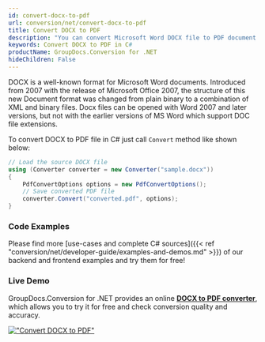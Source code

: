 ```yaml
---
id: convert-docx-to-pdf
url: conversion/net/convert-docx-to-pdf
title: Convert DOCX to PDF
description: "You can convert Microsoft Word DOCX file to PDF document in C# language. Just check our guide and use GroupDocs.Conversion for .NET to convert DOCX to PDF in a quick and intuitive way."
keywords: Convert DOCX to PDF in C#
productName: GroupDocs.Conversion for .NET
hideChildren: False
---
```


DOCX is a well-known format for Microsoft Word documents. Introduced from 2007 with the release of Microsoft Office 2007, the structure of this new Document format was changed from plain binary to a combination of XML and binary files. Docx files can be opened with Word 2007 and later versions, but not with the earlier versions of MS Word which support DOC file extensions.

To convert DOCX to PDF file in C# just call `Convert` method like shown below:

```csharp
// Load the source DOCX file
using (Converter converter = new Converter("sample.docx"))
{
    PdfConvertOptions options = new PdfConvertOptions();
    // Save converted PDF file
    converter.Convert("converted.pdf", options);
}
```

### Code Examples

Please find more [use-cases and complete C# sources]({{< ref "conversion/net/developer-guide/examples-and-demos.md" >}}) of our backend and frontend examples and try them for free!

### Live Demo

GroupDocs.Conversion for .NET provides an online [**DOCX to PDF converter**](https://products.groupdocs.app/conversion/docx-to-pdf), which allows you to try it for free and check conversion quality and accuracy.

[!["Convert DOCX to PDF"](conversion/net/images/convert-docx-to-pdf.png)](https://products.groupdocs.app/conversion/docx-to-pdf)